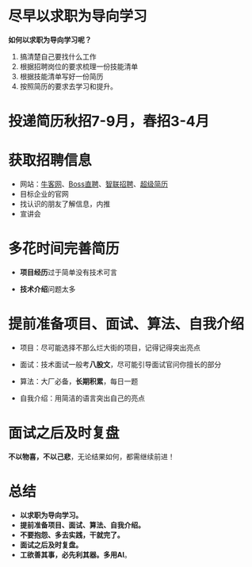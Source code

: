 # 尽早以求职为导向学习

**如何以求职为导向学习呢？** 

1. 搞清楚自己要找什么工作
2. 根据招聘岗位的要求梳理一份技能清单
3. 根据技能清单写好一份简历
4. 按照简历的要求去学习和提升。

# 投递简历**秋招7-9月，春招3-4月**

# 获取招聘信息

- 网站：[牛客网](https://www.wondercv.com/jobs/)、[Boss直聘](https://www.zhipin.com/)、[智联招聘](https://www.zhipin.com/)、[超级简历](https://www.wondercv.com/jobs/)
- 目标企业的官网
- 找认识的朋友了解信息，内推
- 宣讲会

# 多花时间完善简历

- **项目经历**过于简单没有技术可言

- **技术介绍**问题太多

# 提前准备项目、面试、算法、自我介绍

- 项目：尽可能选择不那么烂大街的项目，记得记得突出亮点

- 面试：技术面试一般考**八股文**，尽可能引导面试官问你擅长的部分

- 算法：大厂必备，**长期积累**，每日一题

- 自我介绍：用简洁的语言突出自己的亮点

# 面试之后及时复盘

**不以物喜，不以己悲**，无论结果如何，都需继续前进！

# 总结

- **以求职为导向学习。**
- **提前准备项目、面试、算法、自我介绍。**
- **不要抱怨、多去实践，干就完了。**
- **面试之后及时复盘。**
- **工欲善其事，必先利其器。多用AI**。
